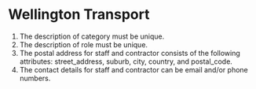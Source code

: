 # Wellington Transport

1. The description of category must be unique.
2. The description of role must be unique.
3. The postal address for staff and contractor consists of the following attributes: street_address, suburb, city, country, and postal_code.
4. The contact details for staff and contractor can be email and/or phone numbers.
